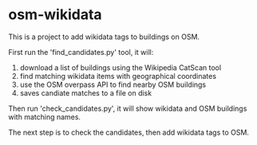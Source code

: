osm-wikidata
============

This is a project to add wikidata tags to buildings on OSM.

First run the 'find\_candidates.py' tool, it will:

1. download a list of buildings using the Wikipedia CatScan tool
2. find matching wikidata items with geographical coordinates
3. use the OSM overpass API to find nearby OSM buildings
4. saves candiate matches to a file on disk

Then run 'check\_candidates.py', it will show wikidata and OSM buildings with matching names.

The next step is to check the candidates, then add wikidata tags to OSM.

